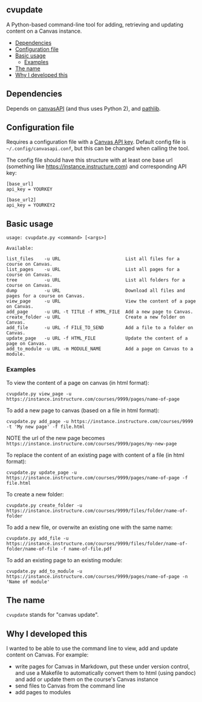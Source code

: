 cvupdate
--------

A Python-based command-line tool for adding, retrieving and updating content on a Canvas instance.

 * [Dependencies](#Dependencies)
 * [Configuration file](#configuration-file)
 * [Basic usage](#basic-usage)
    * [Examples](#examples)
 * [The name](#the-name)
 * [Why I developed this](#why-i-developed-this)

## Dependencies

Depends on [canvasAPI](https://canvasapi.readthedocs.io/en/latest/)
(and thus uses Python 2), and [pathlib](https://pypi.org/project/pathlib/).

## Configuration file
Requires a configuration file with a [Canvas API key](https://community.canvaslms.com/docs/DOC-14409-4214861717). Default config file is `~/.config/canvasapi.conf`, but this can be changed when calling the tool.

The config file should have this structure with at least one base url (something like https://instance.instructure.com) and corresponding API key:

```
[base_url]
api_key = YOURKEY

[base_url2]
api_key = YOURKEY2
```

## Basic usage

```
usage: cvupdate.py <command> [<args>]

Available:

list_files    -u URL                        List all files for a course on Canvas.
list_pages    -u URL                        List all pages for a course on Canvas.
tree          -u URL                        List all folders for a course on Canvas.
dump          -u URL                        Download all files and pages for a course on Canvas.
view_page     -u URL                        View the content of a page on Canvas.
add_page      -u URL -t TITLE -f HTML_FILE  Add a new page to Canvas.
create_folder -u URL                        Create a new folder on Canvas.
add_file      -u URL -f FILE_TO_SEND        Add a file to a folder on Canvas.
update_page   -u URL -f HTML_FILE           Update the content of a page on Canvas.
add_to_module -u URL -m MODULE_NAME         Add a page on Canvas to a module.
```

### Examples

To view the content of a page on canvas (in html format):

```
cvupdate.py view_page -u https://instance.instructure.com/courses/9999/pages/name-of-page
```

To add a new page to canvas (based on a file in html format):

```
cvupdate.py add_page -u https://instance.instructure.com/courses/9999 -t 'My new page' -f file.html
```
NOTE the url of the new page becomes `https://instance.instructure.com/courses/9999/pages/my-new-page`

To replace the content of an existing page with content of a file (in html format):
```
cvupdate.py update_page -u https://instance.instructure.com/courses/9999/pages/name-of-page -f file.html
```

To create a new folder:
```
cvupdate.py create_folder -u https://instance.instructure.com/courses/9999/files/folder/name-of-folder
```

To add a new file, or overwite an existing one with the same name:
```
cvupdate.py add_file -u https://instance.instructure.com/courses/9999/files/folder/name-of-folder/name-of-file -f name-of-file.pdf
```

To add an existing page to an existing module:
```
cvupdate.py add_to_module -u https://instance.instructure.com/courses/9999/pages/name-of-page -n 'Name of module'
```

## The name
`cvupdate` stands for "canvas update".

## Why I developed this
I wanted to be able to use the command line to view, add and update content on Canvas. For example:
* write pages for Canvas in Markdown, put these under version control, and use a Makefile to automatically convert them to html (using pandoc) and add or update them on the course's Canvas instance
* send files to Canvas from the command line
* add pages to modules

